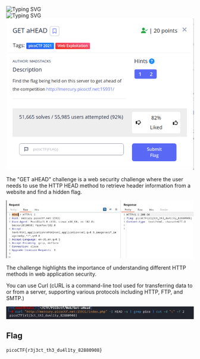 ![Typing SVG](https://readme-typing-svg.herokuapp.com?font=Fira+Code&pause=1000&width=435&size=35&lines=GET+aHEAD)
<br>
![Typing SVG](https://readme-typing-svg.herokuapp.com?font=Fira+Code&weight=500&pause=1000&color=F70000&width=435&lines=Web+Exploitation)
![Challenge Description](Get-aHEAD.png)

The "GET aHEAD" challenge is a web security challenge where the user needs to use the HTTP HEAD method to retrieve header information from a website and find a hidden flag.

![file command](Solution.png)

 The challenge highlights the importance of understanding different HTTP methods in web application security.
 
 You can use Curl (cURL is a command-line tool used for transferring data to or from a server, supporting various protocols including HTTP, FTP, and SMTP.)
 
 ![file command](Solution2.png)



## Flag
`picoCTF{r3j3ct_th3_du4l1ty_82880908}`
